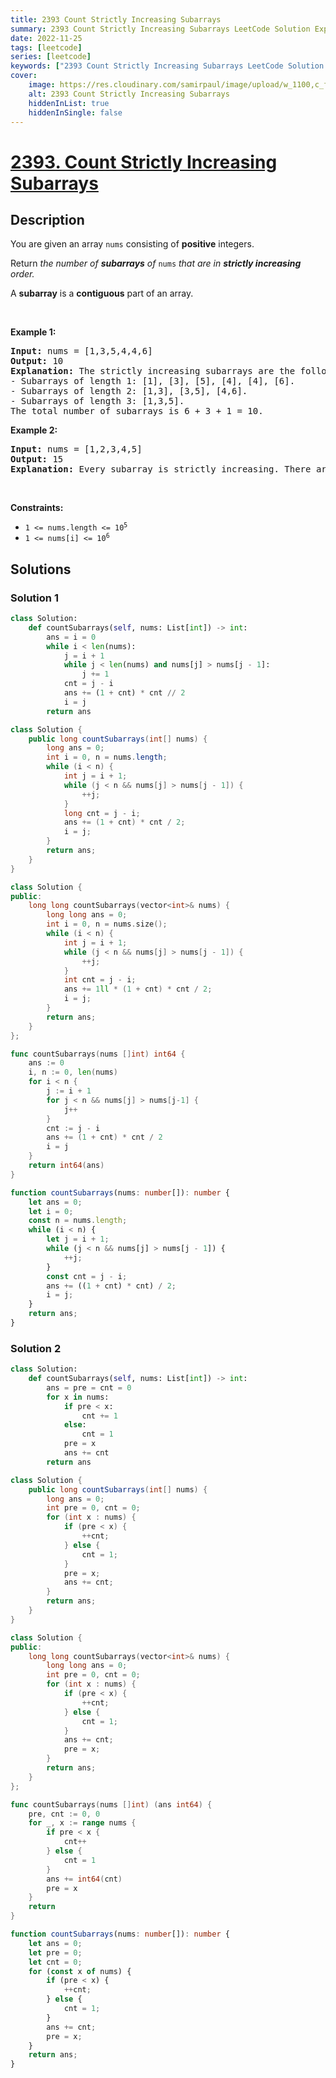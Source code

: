 ```yaml
---
title: 2393 Count Strictly Increasing Subarrays
summary: 2393 Count Strictly Increasing Subarrays LeetCode Solution Explained
date: 2022-11-25
tags: [leetcode]
series: [leetcode]
keywords: ["2393 Count Strictly Increasing Subarrays LeetCode Solution Explained in all languages", "2393 Count Strictly Increasing Subarrays", "LeetCode", "leetcode solution in Python3 C++ Java Go PHP Ruby Swift TypeScript Rust C# JavaScript C", "GeeksforGeeks", "InterviewBit", "Coding Ninjas", "HackerRank", "HackerEarth", "CodeChef", "TopCoder", "AlgoExpert", "freeCodeCamp", "Codeforces", "GitHub", "AtCoder", "Samir Paul"]
cover:
    image: https://res.cloudinary.com/samirpaul/image/upload/w_1100,c_fit,co_rgb:FFFFFF,l_text:Arial_75_bold:2393 Count Strictly Increasing Subarrays - Solution Explained/problem-solving.webp
    alt: 2393 Count Strictly Increasing Subarrays
    hiddenInList: true
    hiddenInSingle: false
---
```



# [2393. Count Strictly Increasing Subarrays](https://leetcode.com/problems/count-strictly-increasing-subarrays)


## Description

<p>You are given an array <code>nums</code> consisting of <strong>positive</strong> integers.</p>

<p>Return <em>the number of <strong>subarrays</strong> of </em><code>nums</code><em> that are in <strong>strictly increasing</strong> order.</em></p>

<p>A <strong>subarray</strong> is a <strong>contiguous</strong> part of an array.</p>

<p>&nbsp;</p>
<p><strong class="example">Example 1:</strong></p>

<pre>
<strong>Input:</strong> nums = [1,3,5,4,4,6]
<strong>Output:</strong> 10
<strong>Explanation:</strong> The strictly increasing subarrays are the following:
- Subarrays of length 1: [1], [3], [5], [4], [4], [6].
- Subarrays of length 2: [1,3], [3,5], [4,6].
- Subarrays of length 3: [1,3,5].
The total number of subarrays is 6 + 3 + 1 = 10.
</pre>

<p><strong class="example">Example 2:</strong></p>

<pre>
<strong>Input:</strong> nums = [1,2,3,4,5]
<strong>Output:</strong> 15
<strong>Explanation:</strong> Every subarray is strictly increasing. There are 15 possible subarrays that we can take.
</pre>

<p>&nbsp;</p>
<p><strong>Constraints:</strong></p>

<ul>
	<li><code>1 &lt;= nums.length &lt;= 10<sup>5</sup></code></li>
	<li><code>1 &lt;= nums[i] &lt;= 10<sup>6</sup></code></li>
</ul>

## Solutions

### Solution 1

<!-- tabs:start -->

```python
class Solution:
    def countSubarrays(self, nums: List[int]) -> int:
        ans = i = 0
        while i < len(nums):
            j = i + 1
            while j < len(nums) and nums[j] > nums[j - 1]:
                j += 1
            cnt = j - i
            ans += (1 + cnt) * cnt // 2
            i = j
        return ans
```

```java
class Solution {
    public long countSubarrays(int[] nums) {
        long ans = 0;
        int i = 0, n = nums.length;
        while (i < n) {
            int j = i + 1;
            while (j < n && nums[j] > nums[j - 1]) {
                ++j;
            }
            long cnt = j - i;
            ans += (1 + cnt) * cnt / 2;
            i = j;
        }
        return ans;
    }
}
```

```cpp
class Solution {
public:
    long long countSubarrays(vector<int>& nums) {
        long long ans = 0;
        int i = 0, n = nums.size();
        while (i < n) {
            int j = i + 1;
            while (j < n && nums[j] > nums[j - 1]) {
                ++j;
            }
            int cnt = j - i;
            ans += 1ll * (1 + cnt) * cnt / 2;
            i = j;
        }
        return ans;
    }
};
```

```go
func countSubarrays(nums []int) int64 {
	ans := 0
	i, n := 0, len(nums)
	for i < n {
		j := i + 1
		for j < n && nums[j] > nums[j-1] {
			j++
		}
		cnt := j - i
		ans += (1 + cnt) * cnt / 2
		i = j
	}
	return int64(ans)
}
```

```ts
function countSubarrays(nums: number[]): number {
    let ans = 0;
    let i = 0;
    const n = nums.length;
    while (i < n) {
        let j = i + 1;
        while (j < n && nums[j] > nums[j - 1]) {
            ++j;
        }
        const cnt = j - i;
        ans += ((1 + cnt) * cnt) / 2;
        i = j;
    }
    return ans;
}
```

<!-- tabs:end -->

### Solution 2

<!-- tabs:start -->

```python
class Solution:
    def countSubarrays(self, nums: List[int]) -> int:
        ans = pre = cnt = 0
        for x in nums:
            if pre < x:
                cnt += 1
            else:
                cnt = 1
            pre = x
            ans += cnt
        return ans
```

```java
class Solution {
    public long countSubarrays(int[] nums) {
        long ans = 0;
        int pre = 0, cnt = 0;
        for (int x : nums) {
            if (pre < x) {
                ++cnt;
            } else {
                cnt = 1;
            }
            pre = x;
            ans += cnt;
        }
        return ans;
    }
}
```

```cpp
class Solution {
public:
    long long countSubarrays(vector<int>& nums) {
        long long ans = 0;
        int pre = 0, cnt = 0;
        for (int x : nums) {
            if (pre < x) {
                ++cnt;
            } else {
                cnt = 1;
            }
            ans += cnt;
            pre = x;
        }
        return ans;
    }
};
```

```go
func countSubarrays(nums []int) (ans int64) {
	pre, cnt := 0, 0
	for _, x := range nums {
		if pre < x {
			cnt++
		} else {
			cnt = 1
		}
		ans += int64(cnt)
		pre = x
	}
	return
}
```

```ts
function countSubarrays(nums: number[]): number {
    let ans = 0;
    let pre = 0;
    let cnt = 0;
    for (const x of nums) {
        if (pre < x) {
            ++cnt;
        } else {
            cnt = 1;
        }
        ans += cnt;
        pre = x;
    }
    return ans;
}
```

<!-- tabs:end -->

<!-- end -->
